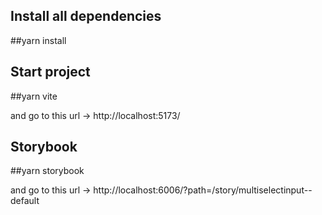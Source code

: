 
## Install all dependencies

##yarn install

## Start project

##yarn vite

and go to this url -> http://localhost:5173/

## Storybook

##yarn storybook

and go to this url -> http://localhost:6006/?path=/story/multiselectinput--default
